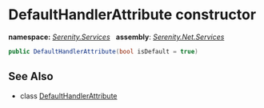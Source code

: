 # DefaultHandlerAttribute constructor
**namespace:** *[Serenity.Services](../../README.md#serenity.services-namespace)*   **assembly**: *[Serenity.Net.Services](../../README.md)*

```csharp
public DefaultHandlerAttribute(bool isDefault = true)
```

## See Also

* class [DefaultHandlerAttribute](../DefaultHandlerAttribute.md)